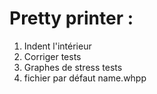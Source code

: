 # Pretty printer :

1. Indent l'intérieur
2. Corriger tests
3. Graphes de stress tests
4. fichier par défaut name.whpp
